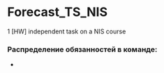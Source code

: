 # Forecast_TS_NIS
1 [HW] independent task on a NIS course

### Распределение обязанностей в команде:
 - 
